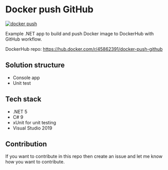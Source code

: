 # Docker push GitHub

[![docker push](https://github.com/Arnab-Developer/DockerPushGitHub/actions/workflows/docker-push.yml/badge.svg)](https://github.com/Arnab-Developer/DockerPushGitHub/actions/workflows/docker-push.yml)

Example .NET app to build and push Docker image to DockerHub with GitHub workflow.

DockerHub repo:
https://hub.docker.com/r/45862391/docker-push-github

## Solution structure

* Console app
* Unit test

## Tech stack

* .NET 5
* C# 9
* xUnit for unit testing
* Visual Studio 2019

## Contribution

If you want to contribute in this repo then create an issue and let me know how you want to contribute.